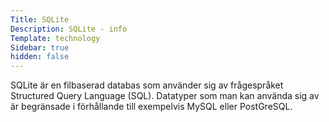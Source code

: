 ```yaml
---
Title: SQLite
Description: SQLite - info
Template: technology
Sidebar: true
hidden: false
---
```


SQLite är en filbaserad databas som använder sig av frågespråket Structured Query Language (SQL). Datatyper som man kan använda sig av är begränsade i förhållande till exempelvis MySQL eller PostGreSQL.

